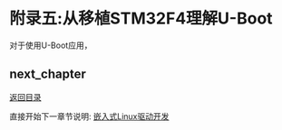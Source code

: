 # 附录五:从移植STM32F4理解U-Boot

对于使用U-Boot应用，

## next_chapter

[返回目录](../README.md)

直接开始下一章节说明: [嵌入式Linux驱动开发](./ch02-x6.system_feature_notes.md)
